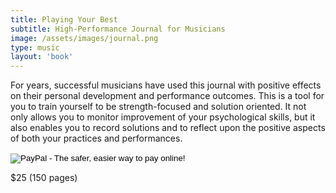 ```yaml
---
title: Playing Your Best
subtitle: High-Performance Journal for Musicians
image: /assets/images/journal.png
type: music
layout: 'book'
---
```


For years, successful musicians have used this journal with positive
effects on their personal development and performance outcomes. This
is a tool for you to train yourself to be strength-focused and
solution oriented. It not only allows you to monitor improvement of
your psychological skills, but it also enables you to record solutions
and to reflect upon the positive aspects of both your practices and
performances.

<form action="https://www.paypal.com/cgi-bin/webscr" method="post" target="_top">
    <input type="hidden" name="cmd" value="_s-xclick">
    <input type="hidden" name="hosted_button_id" value="GFWSG4JSW2F6E">
    <input type="image" src="https://www.paypalobjects.com/en_US/i/btn/btn_buynow_LG.gif" border="0" name="submit" alt="PayPal - The safer, easier way to pay online!">
    <img alt="" border="0" src="https://www.paypalobjects.com/en_US/i/scr/pixel.gif" width="1" height="1">
</form>
<div class="book-price item-supheading">$25 (150 pages)</div>
